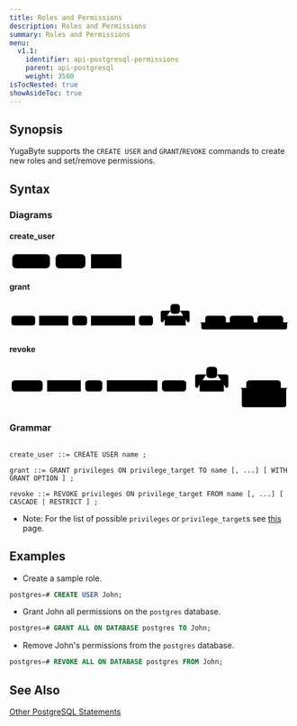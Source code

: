 ```yaml
---
title: Roles and Permissions
description: Roles and Permissions
summary: Roles and Permissions
menu:
  v1.1:
    identifier: api-postgresql-permissions
    parent: api-postgresql
    weight: 3500
isTocNested: true
showAsideToc: true
---
```


## Synopsis 

YugaByte supports the `CREATE USER` and `GRANT`/`REVOKE` commands to create new roles and set/remove permissions.

## Syntax

### Diagrams

#### create_user
<svg class="rrdiagram" version="1.1" xmlns:xlink="http://www.w3.org/1999/xlink" xmlns="http://www.w3.org/2000/svg" width="204" height="35" viewbox="0 0 204 35"><path class="connector" d="M0 22h5m67 0h10m53 0h10m54 0h5"/><rect class="literal" x="5" y="5" width="67" height="25" rx="7"/><text class="text" x="15" y="22">CREATE</text><rect class="literal" x="82" y="5" width="53" height="25" rx="7"/><text class="text" x="92" y="22">USER</text><a xlink:href="../grammar_diagrams#name"><rect class="rule" x="145" y="5" width="54" height="25"/><text class="text" x="155" y="22">name</text></a></svg>

#### grant

<svg class="rrdiagram" version="1.1" xmlns:xlink="http://www.w3.org/1999/xlink" xmlns="http://www.w3.org/2000/svg" width="727" height="80" viewbox="0 0 727 80"><path class="connector" d="M0 52h5m61 0h10m75 0h10m38 0h10m113 0h10m36 0h30m-5 0q-5 0-5-5v-20q0-5 5-5h20m24 0h20q5 0 5 5v20q0 5-5 5m-5 0h50m53 0h10m61 0h10m66 0h20m-235 0q5 0 5 5v8q0 5 5 5h210q5 0 5-5v-8q0-5 5-5m5 0h5"/><rect class="literal" x="5" y="35" width="61" height="25" rx="7"/><text class="text" x="15" y="52">GRANT</text><a xlink:href="../grammar_diagrams#privileges"><rect class="rule" x="76" y="35" width="75" height="25"/><text class="text" x="86" y="52">privileges</text></a><rect class="literal" x="161" y="35" width="38" height="25" rx="7"/><text class="text" x="171" y="52">ON</text><a xlink:href="../grammar_diagrams#privilege-target"><rect class="rule" x="209" y="35" width="113" height="25"/><text class="text" x="219" y="52">privilege_target</text></a><rect class="literal" x="332" y="35" width="36" height="25" rx="7"/><text class="text" x="342" y="52">TO</text><rect class="literal" x="413" y="5" width="24" height="25" rx="7"/><text class="text" x="423" y="22">,</text><a xlink:href="../grammar_diagrams#name"><rect class="rule" x="398" y="35" width="54" height="25"/><text class="text" x="408" y="52">name</text></a><rect class="literal" x="502" y="35" width="53" height="25" rx="7"/><text class="text" x="512" y="52">WITH</text><rect class="literal" x="565" y="35" width="61" height="25" rx="7"/><text class="text" x="575" y="52">GRANT</text><rect class="literal" x="636" y="35" width="66" height="25" rx="7"/><text class="text" x="646" y="52">OPTION</text></svg>

#### revoke
<svg class="rrdiagram" version="1.1" xmlns:xlink="http://www.w3.org/1999/xlink" xmlns="http://www.w3.org/2000/svg" width="632" height="100" viewbox="0 0 632 100"><path class="connector" d="M0 52h5m69 0h10m75 0h10m38 0h10m113 0h10m54 0h30m-5 0q-5 0-5-5v-20q0-5 5-5h20m24 0h20q5 0 5 5v20q0 5-5 5m-5 0h50m77 0h22m-109 25q0 5 5 5h5m79 0h5q5 0 5-5m-104-25q5 0 5 5v33q0 5 5 5h89q5 0 5-5v-33q0-5 5-5m5 0h5"/><rect class="literal" x="5" y="35" width="69" height="25" rx="7"/><text class="text" x="15" y="52">REVOKE</text><a xlink:href="../grammar_diagrams#privileges"><rect class="rule" x="84" y="35" width="75" height="25"/><text class="text" x="94" y="52">privileges</text></a><rect class="literal" x="169" y="35" width="38" height="25" rx="7"/><text class="text" x="179" y="52">ON</text><a xlink:href="../grammar_diagrams#privilege-target"><rect class="rule" x="217" y="35" width="113" height="25"/><text class="text" x="227" y="52">privilege_target</text></a><rect class="literal" x="340" y="35" width="54" height="25" rx="7"/><text class="text" x="350" y="52">FROM</text><rect class="literal" x="439" y="5" width="24" height="25" rx="7"/><text class="text" x="449" y="22">,</text><a xlink:href="../grammar_diagrams#name"><rect class="rule" x="424" y="35" width="54" height="25"/><text class="text" x="434" y="52">name</text></a><rect class="literal" x="528" y="35" width="77" height="25" rx="7"/><text class="text" x="538" y="52">CASCADE</text><rect class="literal" x="528" y="65" width="79" height="25" rx="7"/><text class="text" x="538" y="82">RESTRICT</text></svg>

### Grammar

```

create_user ::= CREATE USER name ;

grant ::= GRANT privileges ON privilege_target TO name [, ...] [ WITH GRANT OPTION ] ;

revoke ::= REVOKE privileges ON privilege_target FROM name [, ...] [ CASCADE | RESTRICT ] ;
```

- Note: For the list of possible `privileges` or `privilege_target`s see [this](https://www.postgresql.org/docs/9.0/static/sql-grant.html) page.


## Examples

- Create a sample role.

```sql
postgres=# CREATE USER John;
```

- Grant John all permissions on the `postgres` database.

```sql
postgres=# GRANT ALL ON DATABASE postgres TO John;
```

- Remove John's permissions from the `postgres` database.

```sql
postgres=# REVOKE ALL ON DATABASE postgres FROM John;
```

## See Also

[Other PostgreSQL Statements](..)
